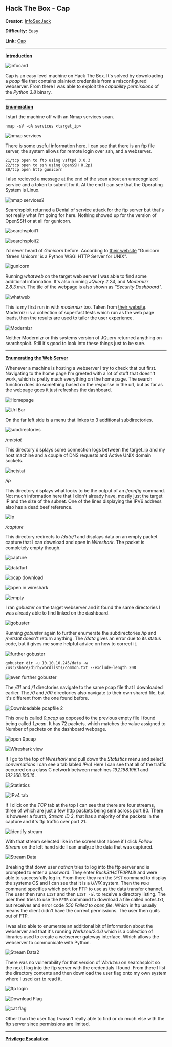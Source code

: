 ## **Hack The Box - Cap**

**Creator:** [InfoSecJack](https://app.hackthebox.com/users/52045)

**Difficulty:** Easy

**Link:** [Cap](https://app.hackthebox.com/machines/351)

---


<ins> **Introduction** </ins>

![infocard](/docs/assets/images/HTB/cap/cap01.png)

Cap is an easy level machine on Hack The Box. It's solved by downloading a *pcap* file that contains plaintext credentials from a misconfigured webserver. From there I was able to exploit the *capability permissions* of the *Python 3.8* binary. 

---


<ins> **Enumeration** </ins>

I start the machine off with an Nmap services scan.

`nmap -sV -oA services <target_ip>`

![nmap services](/docs/assets/images/HTB/cap/cap02.png)

There is some useful information here. I can see that there is an ftp file server, the system allows for remote login over ssh, and a webserver. 

```
21/tcp open to ftp using vsftpd 3.0.3 
22/tcp open to ssh using OpenSSH 8.2p1 
80/tcp open http gunicorn 
```

I also recieved a message at the end of the scan about an unrecognized service and a token to submit for it.  At the end I can see that the Operating System is Linux. 

![nmap services2](/docs/assets/images/HTB/cap/cap03.png)

Searchsploit returned a Denial of service attack for the ftp server but that's not really what I'm going for here. Nothing showed up for the version of OpenSSH or at all for gunicorn. 

![searchsploit1](/docs/assets/images/HTB/cap/cap04.png)

![searchsploit2](/docs/assets/images/HTB/cap/cap05.png)

I'd never heard of *Gunicorn* before. According to [their website](https://gunicorn.org/) "Gunicorn 'Green Unicorn' is a Python WSGI HTTP Server for UNIX".

![gunicorn](/docs/assets/images/HTB/cap/cap06.png)

Running *whatweb* on the target web server I was able to find some additional information. It's also running *JQuery 2.24*, and *Modernizr 2.8.3.min*. The tile of the webpage is also shown as *"Security Dashboard"*. 

![whatweb](/docs/assets/images/HTB/cap/cap07.png)

This is my first run in with *modernizr* too. Taken from [their website](modernizr.com). Modernizr is a collection of superfast tests which run as the web page loads, then the results are used to tailor the user experience. 

![Modernizr](/docs/assets/images/HTB/cap/cap08.png)

Neither Modernizr or this systems version of JQuery returned anything on searchsploit. Still it's good to look into these things just to be sure.

---


<ins> **Enumerating the Web Server** </ins>

 Whenever a machine is hosting a webserver I try to check that out first. Navigating to the home page I'm greeted with a lot of stuff that doesn't work, which is pretty much everything on the home page. The search function does do something based on the response in the url, but as far as the webpage goes it just refreshes the dashboard. 
 
![Homepage](/docs/assets/images/HTB/cap/cap09.png) 

![Url Bar](/docs/assets/images/HTB/cap/cap10.png)

On the far left side is a menu that linkes to 3 additional subdirectories.

![subdirectories](/docs/assets/images/HTB/cap/cap11.png)

*/netstat*

This directory displays some connection logs between the target_ip and my host machine and a couple of DNS requests and Active UNIX domain sockets. 

![netstat](/docs/assets/images/HTB/cap/cap12.png)

*/ip*

This directory displays what looks to be the output of an *ifconfig* command. Not much information here that I didn't already have, mostly just the target IP and the size of the subnet. One of the lines displaying the IPV6 address also has a dead:beef reference. 

![ip](/docs/assets/images/HTB/cap/cap13.png)

*/capture*

This directory redirects to */data/1* and displays data on an empty packet capture that I can download and open in *Wireshark*. The packet is completely empty though.

![capture](/docs/assets/images/HTB/cap/cap14.png)

![data1url](/docs/assets/images/HTB/cap/cap15.png)

![pcap download](/docs/assets/images/HTB/cap/cap16.png)

![open in wireshark](/docs/assets/images/HTB/cap/cap17.png)

![empty](/docs/assets/images/HTB/cap/cap18.png)

I ran *gobuster* on the target webserver and it found the same directories I was already able to find linked on the dashboard. 

![gobuster](/docs/assets/images/HTB/cap/cap19.png)

Running *gobuster* again to further enumerate the subdirectories */ip* and */netstat* doesn't return anything. The */data* gives an error due to its status code, but it gives me some helpful advice on how to correct it.

![further gobuster](/docs/assets/images/HTB/cap/cap20.png)

`gobuster dir -u 10.10.10.245/data -w /usr/share/dirb/wordlists/common.txt --exclude-length 208`

![even further gobuster](/docs/assets/images/HTB/cap/cap21.png)

The */01* and */1* directories navigate to the same pcap file that I downloaded earlier. The */0* and */00* directories also navigate to their own shared file, but it's different from the one found before.

![Downloadable pcapfile 2](/docs/assets/images/HTB/cap/cap22.png)

This one is called *0.pcap* as opposed to the previous empty file I found being called *1.pcap*. It has 72 packets, which matches the value assigned to Number of packets on the dashboard webpage. 

![open 0pcap](/docs/assets/images/HTB/cap/cap23.png)

![Wireshark view](/docs/assets/images/HTB/cap/cap24.png)

If I go to the top of *Wireshark* and pull down the *Statistics* menu and select *conversations* I can see a tab labled *IPv4* Here I can see that all of the traffic occurred on a class C network between machines *192.168.196.1* and *192.168.196.16*. 

![Statistics](/docs/assets/images/HTB/cap/cap25.png)

![IPv4 tab](/docs/assets/images/HTB/cap/cap26.png)

If I click on the *TCP* tab at the top I can see that there are four streams, three of which are just a few http packets being sent across port 80. There is however a fourth, *Stream ID 3*, that has a majority of the packets in the capture and it's ftp traffic over port 21.

![Identify stream](/docs/assets/images/HTB/cap/cap27.png)

With that stream selected like in the screenshot above if I click *Follow Stream* on the left hand side I can analyze the data that was captured. 

![Stream Data](/docs/assets/images/HTB/cap/cap28.png)

Breaking that down user *nathan* tries to log into the ftp server and is prompted to enter a password. They enter *Buck3tH4TF0RM3!* and were able to successfully log in. From there they ran the `SYST` command to display the systems OS and I can see that it is a *UNIX* system. Then the `PORT` command specifies which port for FTP to use as the data transfer channel. The user then runs `LIST` and then `LIST -al` to receive a directory listing. The user then tries to use the `RETR` command to download a file called notes.txt, but receives and error code *550 Failed to open file*. Which in ftp usually means the client didn't have the correct permissions. The user then quits out of FTP. 

I was also able to enumerate an additional bit of information about the webserver and that it's running *Werkzeu/2.0.0* which is a collection of libraries used to create a webserver gateway interface. Which allows the webserver to communicate with Python.

![Stream Data2](/docs/assets/images/HTB/cap/cap29.png)

There was no vulnerability for that version of *Werkzeu* on searchsploit so the next I log into the ftp server with the credentials I found. From there I list the directory contents and then download the user flag onto my own system where I used `cat` to read it.  

![ftp login](/docs/assets/images/HTB/cap/cap30.png)

![Download Flag](/docs/assets/images/HTB/cap/cap31.png)

![cat flag](/docs/assets/images/HTB/cap/cap32.png)

Other than the user flag I wasn't really able to find or do much else with the ftp server since permissions are limited. 

---


<ins> **Privilege Escalation** </ins>

